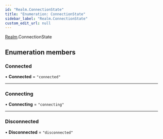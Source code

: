 ```yaml
---
id: "Realm.ConnectionState"
title: "Enumeration: ConnectionState"
sidebar_label: "Realm.ConnectionState"
custom_edit_url: null
---
```


[Realm](../namespaces/Realm).ConnectionState

## Enumeration members

### Connected

• **Connected** = `"connected"`

___

### Connecting

• **Connecting** = `"connecting"`

___

### Disconnected

• **Disconnected** = `"disconnected"`
